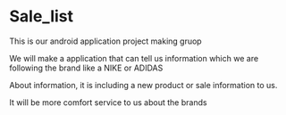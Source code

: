# Sale_list

This is our android application project making gruop

We will make a application that can tell us information which we are following the brand like a NIKE or ADIDAS

About information, it is including a new product or sale information to us.

It will be more comfort service to us about the brands
